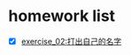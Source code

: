 # homework list
- [x] [exercise_02:打出自己的名字](https://github.com/kangjiehang/computational-physics_N2015301020076/blob/master/exercise_02.md )
